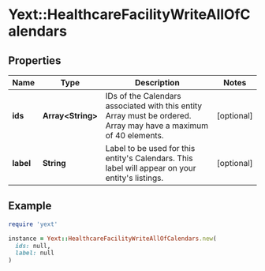 # Yext::HealthcareFacilityWriteAllOfCalendars

## Properties

| Name | Type | Description | Notes |
| ---- | ---- | ----------- | ----- |
| **ids** | **Array&lt;String&gt;** | IDs of the Calendars associated with this entity   Array must be ordered.  Array may have a maximum of 40 elements.  | [optional] |
| **label** | **String** | Label to be used for this entity&#39;s Calendars. This label will appear on your entity&#39;s listings. | [optional] |

## Example

```ruby
require 'yext'

instance = Yext::HealthcareFacilityWriteAllOfCalendars.new(
  ids: null,
  label: null
)
```

